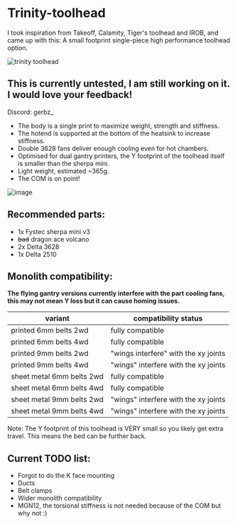
# __Trinity-toolhead__



I took inspiration from Takeoff, Calamity, Tiger's toolhead and IROB, and came up with this: 
A small footprint single-piece high performance toolhead option.

![trinity toolhead](https://github.com/user-attachments/assets/41433778-24b4-4971-bae2-0df017a28b86)



## This is currently untested, I am still working on it. I would love your feedback!

Discord: gerbz_

* The body is a single print to maximize weight, strength and stiffness.
* The hotend is supported at the bottom of the heatsink to increase stiffness.
* Double 3628 fans deliver enough cooling even for hot chambers.
* Optimised for dual gantry printers, the Y footprint of the toolhead itself is smaller than the sherpa mini.
* Light weight, estimated ~365g.
* The COM is on point!
  
![image](https://github.com/user-attachments/assets/4b7fee9b-9277-448e-b6ef-d20bfc20db1b)

## Recommended parts:
* 1x Fystec sherpa mini v3
* ~~bad~~ dragon ace volcano
* 2x Delta 3628
* 1x Delta 2510

## Monolith compatibility:
**The flying gantry versions currently interfere with the part cooling fans, this may not mean Y loss but it can cause homing issues.**

| variant | compatibility status |
|---------------|------------------|
| printed 6mm belts 2wd | fully compatible |
| printed 6mm belts 4wd | fully compatible |
| printed 9mm belts 2wd | "wings interfere" with the xy joints |
| printed 9mm belts 4wd | "wings" interfere with the xy joints |
| sheet metal 6mm belts 2wd | fully compatible |
| sheet metal 6mm belts 4wd | fully compatible |
| sheet metal 9mm belts 2wd | "wings" interfere with the xy joints |
| sheet metal 9mm belts 4wd | "wings" interfere with the xy joints |

Note: The Y footprint of this toolhead is VERY small so you likely get extra travel. This means the bed can be further back.

## Current TODO list:
* Forgot to do the K face mounting
* Ducts
* Belt clamps
* Wider monolith compatibility
* MGN12, the torsional stiffness is not needed because of the COM but why not :) 
